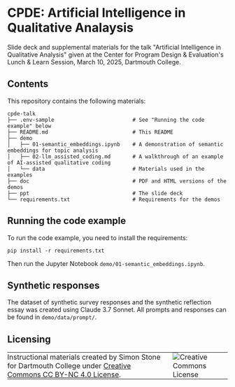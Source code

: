 # CPDE: Artificial Intelligence in Qualitative Analaysis

Slide deck and supplemental materials for the talk "Artificial Intelligence in Qualitative Analysis" given at the Center for Program Design & Evaluation's Lunch & Learn Session, March 10, 2025, Dartmouth College.


## Contents
This repository contains the following materials:

```
cpde-talk
├── .env-sample                         # See "Running the code example" below
├── README.md                           # This README
├── demo
│   ├── 01-semantic_embeddings.ipynb    # A demonstration of semantic embeddings for topic analysis
│   ├── 02-llm_assisted_coding.md       # A walkthrough of an example of AI-assisted qualitative coding
│   └── data                            # Materials used in the examples
├── doc                                 # PDF and HTML versions of the demos
├── ppt                                 # The slide deck
└── requirements.txt                    # Requirements for the demos
```

## Running the code example
To run the code example, you need to install the requirements:

```
pip install -r requirements.txt
```

Then run the Jupyter Notebook `demo/01-semantic_embeddings.ipynb`.


## Synthetic responses

The dataset of synthetic survey responses and the synthetic reflection essay was created using Claude 3.7 Sonnet. All prompts and responses can be found in `demo/data/prompt/`.

## Licensing

<table>
<tbody>
  <tr>
    <td style="padding:0px;border-width:0px;vertical-align:center">
    Instructional materials created by Simon Stone for Dartmouth College under <a href="https://creativecommons.org/licenses/by/4.0/">Creative Commons CC BY-NC 4.0 License</a>.
    </td>
    <td style="padding:0 0 0 1em;border-width:0px;vertical-align:center"><img alt="Creative Commons License" src="https://i.creativecommons.org/l/by/4.0/88x31.png"/></td>
  </tr>
</tbody>
